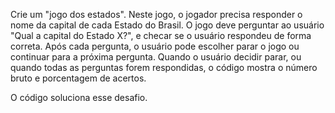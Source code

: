 Crie um "jogo dos estados". Neste jogo, o jogador precisa responder
o nome da capital de cada Estado do Brasil. O jogo deve perguntar
ao usuário "Qual a capital do Estado X?", e checar se o usuário
respondeu de forma correta. Após cada pergunta, o usuário pode escolher
parar o jogo ou continuar para a próxima pergunta. Quando o usuário
decidir parar, ou quando todas as perguntas forem respondidas,
o código mostra o número bruto e porcentagem de acertos.

O código soluciona esse desafio.
